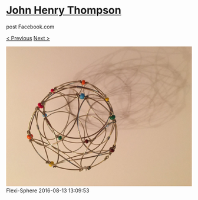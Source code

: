 # [John Henry Thompson](../README.md)
post Facebook.com

[< Previous](2016-08-13-13.md) [Next >](2016-08-13-15.md)

[![](../media/2016-08-13/Flexi-Sphere-13.jpg)](../README.md)
Flexi-Sphere
2016-08-13 13:09:53